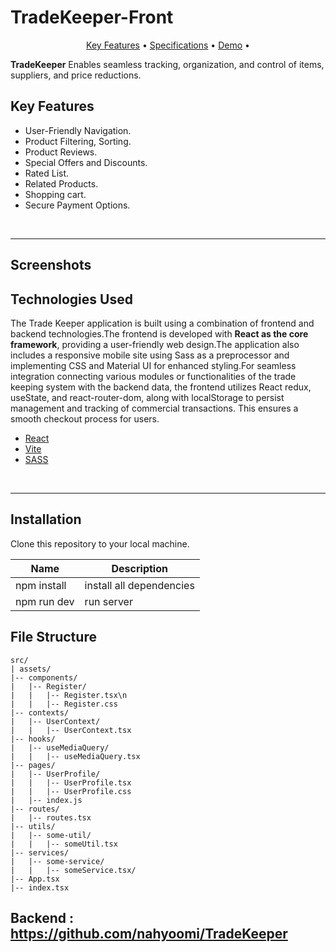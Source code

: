 # TradeKeeper-Front

<p align="center">
  <a href="#key-features">Key Features</a> •
  <a href="#specifications">Specifications</a> •
  <a href="/">Demo</a> •
</p>

<div align="">
   <p>
      <b>TradeKeeper</b> Enables seamless tracking, organization, and control of items, suppliers, and price reductions.</i>
   </p>
</div>


## Key Features

- User-Friendly Navigation.
- Product Filtering, Sorting.
- Product Reviews.
- Special Offers and Discounts.
- Rated List.
- Related Products.
- Shopping cart.
- Secure Payment Options.

<br>
<hr>

## Screenshots

## Technologies Used
<p>The Trade Keeper application is built using a combination of frontend and backend technologies.The frontend is developed with <b>React as the core framework</b>, providing a user-friendly web design.The application also includes a responsive mobile site using Sass as a preprocessor and implementing CSS and Material UI for enhanced styling.For seamless integration connecting various modules or functionalities of the trade keeping system with the backend data, the frontend utilizes React redux, useState, and react-router-dom, along with localStorage to persist management and tracking of commercial transactions. This ensures a smooth checkout process for users.</p>

- [React](https://reactjs.org/)
- [Vite](https://vitejs.dev/)
- [SASS](https://sass-lang.com/)

<br>
<hr>

## Installation
<p>Clone this repository to your local machine.</p>

| Name | Description |
| ------ | ------ |
| npm install | install all dependencies |
| npm run dev | run server|

## File Structure

```
src/
| assets/
|-- components/
|   |-- Register/
|   |   |-- Register.tsx\n
|   |   |-- Register.css
|-- contexts/
|   |-- UserContext/
|   |   |-- UserContext.tsx
|-- hooks/
|   |-- useMediaQuery/
|   |   |-- useMediaQuery.tsx
|-- pages/
|   |-- UserProfile/
|   |   |-- UserProfile.tsx
|   |   |-- UserProfile.css
|   |-- index.js
|-- routes/
|   |-- routes.tsx
|-- utils/
|   |-- some-util/
|   |   |-- someUtil.tsx
|-- services/
|   |-- some-service/
|   |   |-- someService.tsx/
|-- App.tsx
|-- index.tsx
```

## Backend : https://github.com/nahyoomi/TradeKeeper
